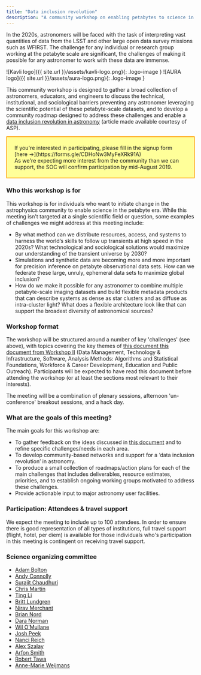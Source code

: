 ```yaml
---
title: "Data inclusion revolution"
description: "A community workshop on enabling petabytes to science in the 2020s<br /> Boston MA, 6/7/8 November 2019"
---
```


In the 2020s, astronomers will be faced with the task of interpreting vast quantities of data from the LSST and other large open data survey missions such as WFIRST. The challenge for any individual or research group working at the petabyte scale are significant, the challenges of making it possible for any astronomer to work with these data are immense.

<div class="logos" markdown="span">
![Kavli logo]({{ site.url }}/assets/kavli-logo.png){: .logo-image } ![AURA logo]({{ site.url }}/assets/aura-logo.png){: .logo-image }
</div>

This community workshop is designed to gather a broad collection of astronomers, educators, and engineers to discuss the technical, institutional, and sociological barriers preventing any astronomer leveraging the scientific potential of these petabyte-scale datasets, and to develop a community roadmap designed to address these challenges and enable a [data inclusion revolution in astronomy](https://astrosociety.org/news-publications/astrobeat.html) (article made available courtesy of ASP).

<div markdown="span" style="background-color: #ffff99; border: 2px solid orange; padding: 20px">
If you're interested in participating, please fill in the signup form [here &rarr;](https://forms.gle/CDHoNw3MyFeXRk91A)  
<br />
As we're expecting more interest from the community than we can support, the SOC will confirm participation by mid-August 2019.
</div>

### Who this workshop is for

This workshop is for individuals who want to initiate change in the astrophysics community to enable science in the petabyte era. While this meeting isn't targeted at a single scientific field or question, some examples of challenges we might address at this meeting include:

- By what method can we distribute resources, access, and systems to harness the world’s skills to follow up transients at high speed in the 2020s? What technological and sociological solutions would maximize our understanding of the transient universe by 2030?
- Simulations and synthetic data are becoming more and more important for precision inference on petabyte observational data sets. How can we federate these large, unruly, ephemeral data sets to maximize global inclusion?
- How do we make it possible for any astronomer to combine multiple petabyte-scale imaging datasets and build flexible metadata products that can describe systems as dense as star clusters and as diffuse as intra-cluster light? What does a flexible architecture look like that can support the broadest diversity of astronomical sources?

### Workshop format

The workshop will be structured around a number of key 'challenges' (see above), with topics covering the key themes of [this document this document from Workshop II](https://arxiv.org/abs/1905.05116) (Data Management, Technology & Infrastructure, Software, Analysis Methods: Algorithms and Statistical Foundations, Workforce & Career Development, Education and Public Outreach). Participants will be expected to have read this document before attending the workshop (or at least the sections most relevant to their interests).

The meeting will be a combination of plenary sessions, afternoon 'un-conference' breakout sessions, and a hack day.

### What are the goals of this meeting?

The main goals for this workshop are:

- To gather feedback on the ideas discussed in [this document](https://arxiv.org/abs/1905.05116) and to refine specific challenges/needs in each area.
- To develop community-based networks and support for a ‘data inclusion revolution’ in astronomy.
- To produce a small collection of roadmaps/action plans for each of the main challenges that includes deliverables, resource estimates, priorities, and to establish ongoing working groups motivated to address these challenges.
- Provide actionable input to major astronomy user facilities.

### Participation: Attendees & travel support

We expect the meeting to include up to 100 attendees. In order to ensure there is good representation of all types of institutions, full travel support (flight, hotel, per diem) is available for those individuals who's participation in this meeting is contingent on receiving travel support.

### Science organizing committee

- [Adam Bolton](http://ast.noao.edu/about/people/bolton)
- [Andy Connolly](https://depts.washington.edu/astron/profile/connolly-andy/)
- [Surajit Chaudhuri](https://www.microsoft.com/en-us/research/people/surajitc/)
- [Chris Martin](https://www.kavlifoundation.org/officers-and-staff)
- [Ting Li](https://kicp.uchicago.edu/people/profile/ting_li.html)
- [Britt Lundgren](https://astrophysics.wp.unca.edu/author/blundgreunca-edu/)
- [Nirav Merchant](https://datascience.arizona.edu/person/nirav-merchant)
- [Brian Nord](https://computing.fnal.gov/brian-nord/)
- [Dara Norman](http://ast.noao.edu/about/people/norman)
- [Wil O’Mullane](https://www.lsst.org/about/team/wil-omullane)
- [Josh Peek](http://www.stsci.edu/~jegpeek/)
- [Nanci Reich](https://www.linkedin.com/in/nanci-reich-ba3698140/)
- [Alex Szalay](http://www.sdss.jhu.edu/~szalay/)
- [Arfon Smith](http://arfon.org)
- [Robert Tawa](https://www.linkedin.com/in/bobtawa)
- [Anne-Marie Weijmans](http://www-star.st-and.ac.uk/~amw23/)

